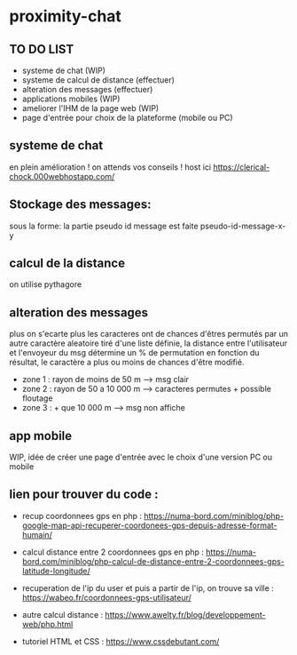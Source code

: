 # proximity-chat

## TO DO LIST

- systeme de chat (WIP)
- systeme de calcul de distance (effectuer)
- alteration des messages (effectuer)
- applications mobiles (WIP)
- ameliorer l'IHM de la page web (WIP)
- page d'entrée pour choix de la plateforme (mobile ou PC)

## systeme de chat

en plein amélioration ! on attends vos conseils !
host ici https://clerical-chock.000webhostapp.com/

## Stockage des messages:

sous la forme:
la partie pseudo id message est faite
pseudo-id-message-x-y

## calcul de la distance 

on utilise pythagore

## alteration des messages 

plus on s'ecarte plus les caracteres ont de chances d'êtres permutés par un autre caractère aleatoire tiré d'une liste définie, la distance entre l'utilisateur et l'envoyeur du msg détermine un % de permutation en fonction du résultat, le caractère a plus ou moins de chances d'être modifié.
- zone 1 : rayon de moins de 50 m --> msg clair
- zone 2 : rayon de 50 a 10 000 m --> caracteres permutes + possible floutage
- zone 3 : + que 10 000 m --> msg non affiche

## app mobile

WIP, idée de créer une page d'entrée avec le choix d'une version PC ou mobile

## lien pour trouver du code :

- recup coordonnees gps en php :
https://numa-bord.com/miniblog/php-google-map-api-recuperer-coordonees-gps-depuis-adresse-format-humain/

- calcul distance entre 2 coordonnees gps en php : 
https://numa-bord.com/miniblog/php-calcul-de-distance-entre-2-coordonnees-gps-latitude-longitude/

- recuperation de l'ip du user et puis a partir de l'ip, on trouve sa ville :
https://wabeo.fr/coordonnees-gps-utilisateur/

- autre calcul distance :
https://www.awelty.fr/blog/developpement-web/php.html

- tutoriel HTML et CSS :
https://www.cssdebutant.com/
